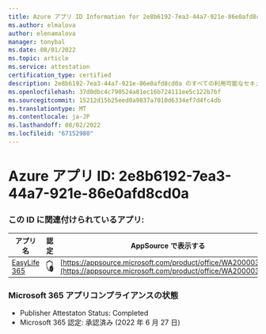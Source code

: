 ```yaml
---
title: Azure アプリ ID Information for 2e8b6192-7ea3-44a7-921e-86e0afd8cd0a
ms.author: elmalova
author: elenamalova
manager: tonybal
ms.date: 08/01/2022
ms.topic: article
ms.service: attestation
certification_type: certified
description: 2e8b6192-7ea3-44a7-921e-86e0afd8cd0a のすべての利用可能なセキュリティとコンプライアンス情報。
ms.openlocfilehash: 37d0dbc4c790524a81ec16b724111ee5c122b7bf
ms.sourcegitcommit: 15212d15b25eed0a9837a7010d6334ef7d4fc4db
ms.translationtype: MT
ms.contentlocale: ja-JP
ms.lasthandoff: 08/02/2022
ms.locfileid: "67152980"
---
```

# <a name="azure-app-id-2e8b6192-7ea3-44a7-921e-86e0afd8cd0a"></a>Azure アプリ ID: 2e8b6192-7ea3-44a7-921e-86e0afd8cd0a


### <a name="apps-associated-with-this-id"></a>この ID に関連付けられているアプリ:
| **アプリ名** | **認定** | **AppSource で表示する** |
|--------------|---------------|-----------------------|
| [EasyLife 365](../forward/WA200003697.md) | <img alt="Certified application badge" src="../media/certified-badge.png" height="25" width="25" /> | [https://appsource.microsoft.com/product/office/WA200003697](https://appsource.microsoft.com/product/office/WA200003697) |

### <a name="microsoft-365-app-compliance-status"></a>Microsoft 365 アプリコンプライアンスの状態
- Publisher Attestaton Status: Completed
- Microsoft 365 認定: 承認済み (2022 年 6 月 27 日)
